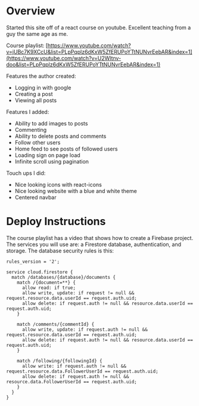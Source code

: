 # Overview

Started this site off of a react course on youtube. Excellent teaching from a guy the same age as me.

Course playlist: [https://www.youtube.com/watch?v=jUBc7K9XCcU&list=PLpPqplz6dKxW5ZfERUPoYTtNUNvrEebAR&index=1](https://www.youtube.com/watch?v=U2Wltnv-doo&list=PLpPqplz6dKxW5ZfERUPoYTtNUNvrEebAR&index=1)

Features the author created:
- Logging in with google
- Creating a post
- Viewing all posts

Features I added:
- Ability to add images to posts
- Commenting
- Ability to delete posts and comments
- Follow other users
- Home feed to see posts of followed users
- Loading sign on page load
- Infinite scroll using pagination 

Touch ups I did:
- Nice looking icons with react-icons
- Nice looking website with a blue and white theme
- Centered navbar

# Deploy Instructions

The course playlist has a video that shows how to create a Firebase project. The services you will use are: a Firestore database, authentication, and storage. The database security rules is this:

```
rules_version = '2';

service cloud.firestore {
  match /databases/{database}/documents {
    match /{document=**} {
      allow read: if true;
      allow write, update: if request != null && request.resource.data.userId == request.auth.uid;
      allow delete: if request.auth != null && resource.data.userId == request.auth.uid;
    }
    
    match /comments/{commentId} {
      allow write, update: if request.auth != null && request.resource.data.userId == request.auth.uid;
      allow delete: if request.auth != null && resource.data.userId == request.auth.uid;
    }
    
    match /following/{followingId} {
      allow write: if request.auth != null && request.resource.data.FollowerUserId == request.auth.uid;
      allow delete: if request.auth != null && resource.data.FollowerUserId == request.auth.uid;
    }
  }
}
```
